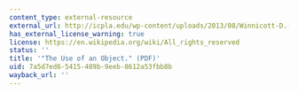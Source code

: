 ```yaml
---
content_type: external-resource
external_url: http://icpla.edu/wp-content/uploads/2013/08/Winnicott-D.-The-Use-of-an-Object.pdf
has_external_license_warning: true
license: https://en.wikipedia.org/wiki/All_rights_reserved
status: ''
title: '"The Use of an Object." (PDF)'
uid: 7a5d7ed6-5415-489b-9eeb-8612a53fbb8b
wayback_url: ''
---
```

